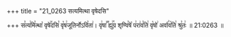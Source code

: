 +++
title = "21_0263 सत्यमित्था वृषेदसि"

+++
स꣣त्य꣢मि꣣त्था꣡ वृषे꣢꣯दसि꣣ वृ꣡ष꣢जूतिर्नोऽवि꣣ता꣢। वृ꣢षा꣣꣬ ह्यु꣢꣯ग्र शृण्वि꣣षे꣡ प꣢रा꣢व꣣ति꣢ वृ꣡षो꣢ अर्वा꣣व꣡ति꣢ श्रु꣣तः꣢ ॥ 21:0263 ॥
